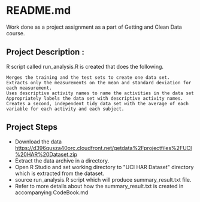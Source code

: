 README.md
========================================================
Work done as a project assignment as a part of Getting and Clean Data course.

## Project Description :
R script called run_analysis.R is created that does the following. 

    Merges the training and the test sets to create one data set.
    Extracts only the measurements on the mean and standard deviation for each measurement. 
    Uses descriptive activity names to name the activities in the data set
    Appropriately labels the data set with descriptive activity names. 
    Creates a second, independent tidy data set with the average of each variable for each activity and each subject. 
    
## Project Steps
- Download the data https://d396qusza40orc.cloudfront.net/getdata%2Fprojectfiles%2FUCI%20HAR%20Dataset.zip 
- Extract the data archive in a directory.
- Open R Studio and set working directory to "UCI HAR Dataset" directory which is extracted from the dataset.
- source run_analysis.R script which will produce summary_result.txt file.
- Refer to more details about how the summary_result.txt is created in accompanying CodeBook.md

